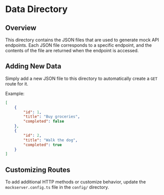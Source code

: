 
# Data Directory

## Overview
This directory contains the JSON files that are used to generate mock API endpoints. Each JSON file corresponds to a specific endpoint, and the contents of the file are returned when the endpoint is accessed.

## Adding New Data
Simply add a new JSON file to this directory to automatically create a `GET` route for it.

Example:
```json
[
    {
        "id": 1,
        "title": "Buy groceries",
        "completed": false
    },
    {
        "id": 2,
        "title": "Walk the dog",
        "completed": true
    }
]
```

## Customizing Routes
To add additional HTTP methods or customize behavior, update the `mockserver.config.ts` file in the `config/` directory.

